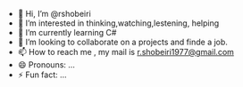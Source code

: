 - 👋 Hi, I’m @rshobeiri
- 👀 I’m interested in thinking,watching,lestening, helping
- 🌱 I’m currently learning C#
- 💞️ I’m looking to collaborate on a projects and finde a job.
- 📫 How to reach me , my mail is r.shobeiri1977@gmail.com
- 😄 Pronouns: ...
- ⚡ Fun fact: ...

<!---
rshobeiri/rshobeiri is a ✨ special ✨ repository because its `README.md` (this file) appears on your GitHub profile.
You can click the Preview link to take a look at your changes.
--->
